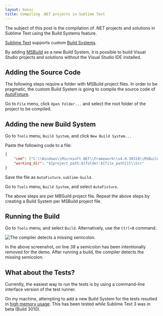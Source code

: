 ```yaml
---
layout: basic
title: Compiling .NET projects in Sublime Text
---
```


<p class="message">The subject of this post is the compilation of .NET projects and solutions in Sublime Text using the Build Systems feature.</p>

[Sublime Text](http://www.sublimetext.com/) supports custom [Build Systems](http://docs.sublimetext.info/en/latest/file_processing/build_systems.html).

By adding [MSBuild](http://msdn.microsoft.com/en-us/library/wea2sca5.aspx) as a new Build System, it is possible to build Visual Studio projects and solutions without the Visual Studio IDE installed.

## Adding the Source Code

<p class="message">The following steps require a folder with MSBuild project files. In order to be pragmatic, the custom Build System is going to compile the source code of <a href="https://github.com/AutoFixture/AutoFixture">AutoFixture</a>.</p>

Go to `File` menu, click `Open Folder...` and select the root folder of the project to be compiled.

## Adding the new Build System

Go to `Tools` menu, `Build System`, and click `New Build System...`

Paste the following code to a file:

``` json
{
    "cmd": ["C:\\Windows\\Microsoft.NET\\Framework\\v4.0.30319\\MSBuild.exe", "AutoFixture.sln"],
    "working_dir": "${project_path:${folder:${file_path}}}\\Src"
}
```

Save the file as `AutoFixture.sublime-build`.

Go to `Tools` menu, `Build System`, and select `AutoFixture`.

<p class="message">The above steps are per MBSuild project file. Repeat the above steps by creating a Build System per MSBuild project file.</p>

## Running the Build

Go to `Tools` menu, and select `Build`. Alternatively, use the `Ctrl+B` command.

<p><img src="http://farm9.staticflickr.com/8371/8454681575_f36c89b618_o.png" alt="The compiler detects a missing semicolon."/></p>

In the above screenshot, on line *38* a semicolon has been intentionally removed for the demo. After running a build, the compiler detects the missing semicolon.

## What about the Tests?

Currently, the easiest way to run the tests is by using a command-line interface version of the test runner.

<p class="message">On my machine, attempting to add a new Build System for the tests resulted in <a href="https://twitter.com/nikosbaxevanis/status/298701966945693696">high memory usage</a>. This has been tested while Sublime Text 3 was in beta (Build 3010).</p>

